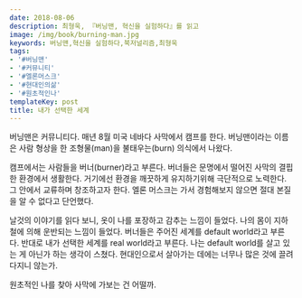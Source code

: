 ```yaml
---
date: 2018-08-06
description: 최형욱, 『버닝맨, 혁신을 실험하다』를 읽고
image: /img/book/burning-man.jpg
keywords: 버닝맨,혁신을 실험하다,북저널리즘,최형욱
tags:
- '#버닝맨'
- '#커뮤니티'
- '#엘론머스크'
- '#현대인의삶'
- '#원초적인나'
templateKey: post
title: 내가 선택한 세계
---
```


버닝맨은 커뮤니티다. 매년 8월 미국 네바다 사막에서 캠프를 한다. 버닝맨이라는 이름은 사람 형상을 한 조형물(man)을 불태우는(burn) 의식에서 나왔다.

캠프에서는 사람들을 버너(burner)라고 부른다. 버너들은 문명에서 떨어진 사막의 결핍한 환경에서 생활한다. 거기에선 환경을 깨끗하게 유지하기위해 극단적으로 노력한다. 그 안에서 교류하며 창조하고자 한다. 엘론 머스크는 가서 경험해보지 않으면 절대 본질을 알 수 없다고 단언했다.

날것의 이야기를 읽다 보니, 옷이 나를 포장하고 감추는 느낌이 들었다. 나의 몸이 지하철에 의해 운반되는 느낌이 들었다. 버너들은 주어진 세계를 default world라고 부른다. 반대로 내가 선택한 세계를 real world라고 부른다. 나는 default world를 살고 있는 게 아닌가 하는 생각이 스쳤다. 현대인으로서 살아가는 데에는 너무나 많은 것에 끌려다지니 않는가.

원초적인 나를 찾아 사막에 가보는 건 어떨까.